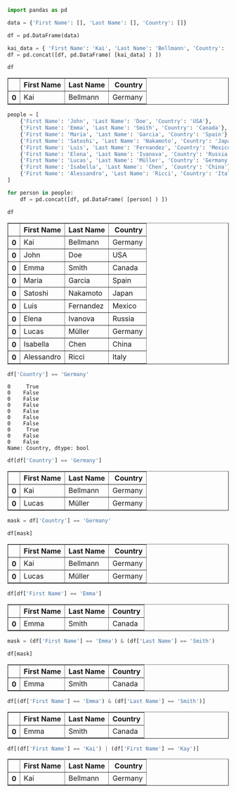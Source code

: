 ```python
import pandas as pd
```


```python
data = {'First Name': [], 'Last Name': [], 'Country': []}
```


```python
df = pd.DataFrame(data)
```


```python
kai_data = { 'First Name': 'Kai', 'Last Name': 'Bellmann', 'Country': 'Germany' }
df = pd.concat([df, pd.DataFrame( [kai_data] ) ])
```


```python
df
```




<div>
<style scoped>
    .dataframe tbody tr th:only-of-type {
        vertical-align: middle;
    }

    .dataframe tbody tr th {
        vertical-align: top;
    }

    .dataframe thead th {
        text-align: right;
    }
</style>
<table border="1" class="dataframe">
  <thead>
    <tr style="text-align: right;">
      <th></th>
      <th>First Name</th>
      <th>Last Name</th>
      <th>Country</th>
    </tr>
  </thead>
  <tbody>
    <tr>
      <th>0</th>
      <td>Kai</td>
      <td>Bellmann</td>
      <td>Germany</td>
    </tr>
  </tbody>
</table>
</div>




```python
people = [
    {'First Name': 'John', 'Last Name': 'Doe', 'Country': 'USA'},
    {'First Name': 'Emma', 'Last Name': 'Smith', 'Country': 'Canada'},
    {'First Name': 'Maria', 'Last Name': 'Garcia', 'Country': 'Spain'},
    {'First Name': 'Satoshi', 'Last Name': 'Nakamoto', 'Country': 'Japan'},
    {'First Name': 'Luis', 'Last Name': 'Fernandez', 'Country': 'Mexico'},
    {'First Name': 'Elena', 'Last Name': 'Ivanova', 'Country': 'Russia'},
    {'First Name': 'Lucas', 'Last Name': 'Müller', 'Country': 'Germany'},
    {'First Name': 'Isabella', 'Last Name': 'Chen', 'Country': 'China'},
    {'First Name': 'Alessandro', 'Last Name': 'Ricci', 'Country': 'Italy'}
]
```


```python
for person in people:
    df = pd.concat([df, pd.DataFrame( [person] ) ])
```


```python
df
```




<div>
<style scoped>
    .dataframe tbody tr th:only-of-type {
        vertical-align: middle;
    }

    .dataframe tbody tr th {
        vertical-align: top;
    }

    .dataframe thead th {
        text-align: right;
    }
</style>
<table border="1" class="dataframe">
  <thead>
    <tr style="text-align: right;">
      <th></th>
      <th>First Name</th>
      <th>Last Name</th>
      <th>Country</th>
    </tr>
  </thead>
  <tbody>
    <tr>
      <th>0</th>
      <td>Kai</td>
      <td>Bellmann</td>
      <td>Germany</td>
    </tr>
    <tr>
      <th>0</th>
      <td>John</td>
      <td>Doe</td>
      <td>USA</td>
    </tr>
    <tr>
      <th>0</th>
      <td>Emma</td>
      <td>Smith</td>
      <td>Canada</td>
    </tr>
    <tr>
      <th>0</th>
      <td>Maria</td>
      <td>Garcia</td>
      <td>Spain</td>
    </tr>
    <tr>
      <th>0</th>
      <td>Satoshi</td>
      <td>Nakamoto</td>
      <td>Japan</td>
    </tr>
    <tr>
      <th>0</th>
      <td>Luis</td>
      <td>Fernandez</td>
      <td>Mexico</td>
    </tr>
    <tr>
      <th>0</th>
      <td>Elena</td>
      <td>Ivanova</td>
      <td>Russia</td>
    </tr>
    <tr>
      <th>0</th>
      <td>Lucas</td>
      <td>Müller</td>
      <td>Germany</td>
    </tr>
    <tr>
      <th>0</th>
      <td>Isabella</td>
      <td>Chen</td>
      <td>China</td>
    </tr>
    <tr>
      <th>0</th>
      <td>Alessandro</td>
      <td>Ricci</td>
      <td>Italy</td>
    </tr>
  </tbody>
</table>
</div>




```python
df['Country'] == 'Germany'
```




    0     True
    0    False
    0    False
    0    False
    0    False
    0    False
    0    False
    0     True
    0    False
    0    False
    Name: Country, dtype: bool




```python
df[df['Country'] == 'Germany']
```




<div>
<style scoped>
    .dataframe tbody tr th:only-of-type {
        vertical-align: middle;
    }

    .dataframe tbody tr th {
        vertical-align: top;
    }

    .dataframe thead th {
        text-align: right;
    }
</style>
<table border="1" class="dataframe">
  <thead>
    <tr style="text-align: right;">
      <th></th>
      <th>First Name</th>
      <th>Last Name</th>
      <th>Country</th>
    </tr>
  </thead>
  <tbody>
    <tr>
      <th>0</th>
      <td>Kai</td>
      <td>Bellmann</td>
      <td>Germany</td>
    </tr>
    <tr>
      <th>0</th>
      <td>Lucas</td>
      <td>Müller</td>
      <td>Germany</td>
    </tr>
  </tbody>
</table>
</div>




```python
mask = df['Country'] == 'Germany'
```


```python
df[mask]
```




<div>
<style scoped>
    .dataframe tbody tr th:only-of-type {
        vertical-align: middle;
    }

    .dataframe tbody tr th {
        vertical-align: top;
    }

    .dataframe thead th {
        text-align: right;
    }
</style>
<table border="1" class="dataframe">
  <thead>
    <tr style="text-align: right;">
      <th></th>
      <th>First Name</th>
      <th>Last Name</th>
      <th>Country</th>
    </tr>
  </thead>
  <tbody>
    <tr>
      <th>0</th>
      <td>Kai</td>
      <td>Bellmann</td>
      <td>Germany</td>
    </tr>
    <tr>
      <th>0</th>
      <td>Lucas</td>
      <td>Müller</td>
      <td>Germany</td>
    </tr>
  </tbody>
</table>
</div>




```python
df[df['First Name'] == 'Emma']
```




<div>
<style scoped>
    .dataframe tbody tr th:only-of-type {
        vertical-align: middle;
    }

    .dataframe tbody tr th {
        vertical-align: top;
    }

    .dataframe thead th {
        text-align: right;
    }
</style>
<table border="1" class="dataframe">
  <thead>
    <tr style="text-align: right;">
      <th></th>
      <th>First Name</th>
      <th>Last Name</th>
      <th>Country</th>
    </tr>
  </thead>
  <tbody>
    <tr>
      <th>0</th>
      <td>Emma</td>
      <td>Smith</td>
      <td>Canada</td>
    </tr>
  </tbody>
</table>
</div>




```python
mask = (df['First Name'] == 'Emma') & (df['Last Name'] == 'Smith')
```


```python
df[mask]
```




<div>
<style scoped>
    .dataframe tbody tr th:only-of-type {
        vertical-align: middle;
    }

    .dataframe tbody tr th {
        vertical-align: top;
    }

    .dataframe thead th {
        text-align: right;
    }
</style>
<table border="1" class="dataframe">
  <thead>
    <tr style="text-align: right;">
      <th></th>
      <th>First Name</th>
      <th>Last Name</th>
      <th>Country</th>
    </tr>
  </thead>
  <tbody>
    <tr>
      <th>0</th>
      <td>Emma</td>
      <td>Smith</td>
      <td>Canada</td>
    </tr>
  </tbody>
</table>
</div>




```python
df[(df['First Name'] == 'Emma') & (df['Last Name'] == 'Smith')]
```




<div>
<style scoped>
    .dataframe tbody tr th:only-of-type {
        vertical-align: middle;
    }

    .dataframe tbody tr th {
        vertical-align: top;
    }

    .dataframe thead th {
        text-align: right;
    }
</style>
<table border="1" class="dataframe">
  <thead>
    <tr style="text-align: right;">
      <th></th>
      <th>First Name</th>
      <th>Last Name</th>
      <th>Country</th>
    </tr>
  </thead>
  <tbody>
    <tr>
      <th>0</th>
      <td>Emma</td>
      <td>Smith</td>
      <td>Canada</td>
    </tr>
  </tbody>
</table>
</div>




```python
df[(df['First Name'] == 'Kai') | (df['First Name'] == 'Kay')]
```




<div>
<style scoped>
    .dataframe tbody tr th:only-of-type {
        vertical-align: middle;
    }

    .dataframe tbody tr th {
        vertical-align: top;
    }

    .dataframe thead th {
        text-align: right;
    }
</style>
<table border="1" class="dataframe">
  <thead>
    <tr style="text-align: right;">
      <th></th>
      <th>First Name</th>
      <th>Last Name</th>
      <th>Country</th>
    </tr>
  </thead>
  <tbody>
    <tr>
      <th>0</th>
      <td>Kai</td>
      <td>Bellmann</td>
      <td>Germany</td>
    </tr>
  </tbody>
</table>
</div>




```python

```
